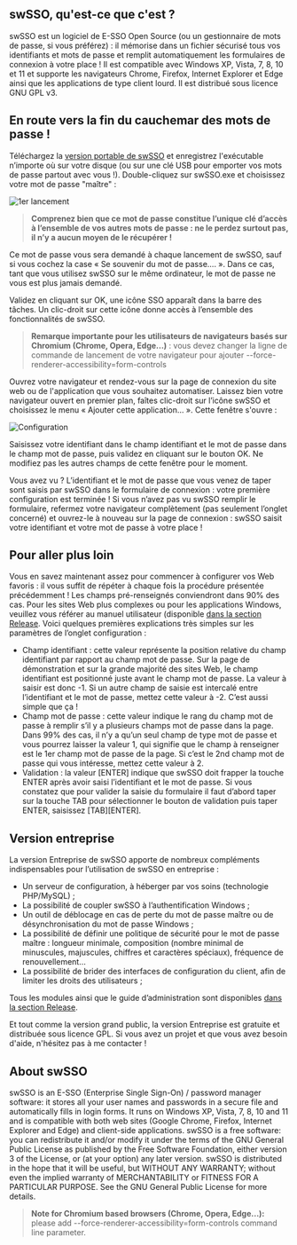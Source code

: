 ## swSSO, qu'est-ce que c'est ?
swSSO est un logiciel de E-SSO Open Source (ou un gestionnaire de mots de passe, si vous préférez) : il mémorise dans un fichier sécurisé tous vos identifiants et mots de passe et remplit automatiquement les formulaires de connexion à votre place !
Il est compatible avec Windows XP, Vista, 7, 8, 10 et 11 et supporte les navigateurs Chrome, Firefox, Internet Explorer et Edge ainsi que les applications de type client lourd.
Il est distribué sous licence GNU GPL v3.

## En route vers la fin du cauchemar des mots de passe !
Téléchargez la [version portable de swSSO](https://github.com/swSSO/swsso/releases/latest)
et enregistrez l'exécutable n’importe où sur votre disque (ou sur une clé USB pour emporter vos mots de passe partout avec vous !).
Double-cliquez sur swSSO.exe et choisissez votre mot de passe "maître" :

![1er lancement](https://github.com/swSSO/swsso/assets/11473235/95666105-fc22-4cfa-bca0-ab40c0043409)

> **Comprenez bien que ce mot de passe constitue l’unique clé d’accès à l’ensemble de vos autres mots de passe : ne le perdez surtout pas, il n’y a aucun moyen de le récupérer !**

Ce mot de passe vous sera demandé à chaque lancement de swSSO, sauf si vous cochez la case « Se souvenir du mot de passe…. ».  Dans ce cas, tant que vous utilisez swSSO sur le même ordinateur, le mot de passe ne vous est plus jamais demandé.

Validez en cliquant sur OK, une icône SSO apparaît dans la barre des tâches. Un clic-droit sur cette icône donne accès à l’ensemble des fonctionnalités de swSSO. 

> **Remarque importante pour les utilisateurs de navigateurs basés sur Chromium (Chrome, Opera, Edge...)** : vous devez changer la ligne de commande de lancement de votre navigateur pour ajouter --force-renderer-accessibility=form-controls

Ouvrez votre navigateur et rendez-vous sur la page de connexion du site web ou de l'application que vous souhaitez automatiser. Laissez bien votre navigateur ouvert en premier plan, faîtes clic-droit sur l’icône swSSO et choisissez le menu « Ajouter cette application… ». Cette fenêtre s'ouvre :

![Configuration](https://github.com/swSSO/swsso/assets/11473235/f6eaa411-4abc-49b8-b7f8-8c8f40eb15d2)

Saisissez votre identifiant dans le champ identifiant et le mot de passe dans le champ mot de passe, puis validez en cliquant sur le bouton OK. Ne modifiez pas les autres champs de cette fenêtre pour le moment.

Vous avez vu ? L’identifiant et le mot de passe que vous venez de taper sont saisis par swSSO dans le formulaire de connexion : votre première configuration est terminée ! Si vous n’avez pas vu swSSO remplir le formulaire, refermez votre navigateur complètement (pas seulement l’onglet concerné) et ouvrez-le à nouveau sur la page de connexion : swSSO saisit votre identifiant et votre mot de passe à votre place !

## Pour aller plus loin 

Vous en savez maintenant assez pour commencer à configurer vos Web favoris : il vous suffit de répéter à chaque fois la procédure présentée précédemment ! Les champs pré-renseignés conviendront dans 90% des cas. Pour les sites Web plus complexes ou pour les applications Windows, veuillez vous référer au manuel utilisateur (disponible [dans la section Release](https://github.com/swSSO/swsso/releases/latest). 
Voici quelques premières explications très simples sur les paramètres de l’onglet configuration :
- Champ identifiant : cette valeur représente la position relative du champ identifiant par rapport au champ mot de passe. Sur la page de démonstration et sur la grande majorité des sites Web, le champ identifiant est positionné juste avant le champ mot de passe. La valeur à saisir est donc -1. Si un autre champ de saisie est intercalé entre l’identifiant et le mot de passe, mettez cette valeur à -2. C’est aussi simple que ça !
- Champ mot de passe : cette valeur indique le rang du champ mot de passe à remplir s’il y a plusieurs champs mot de passe dans la page. Dans 99% des cas, il n’y a qu’un seul champ de type mot de passe et vous pourrez laisser la valeur 1, qui signifie que le champ à renseigner est le 1er champ mot de passe de la page. Si c’est le 2nd champ mot de passe qui vous intéresse, mettez cette valeur à 2.
- Validation : la valeur [ENTER] indique que swSSO doit frapper la touche ENTER après avoir saisi l’identifiant et le mot de passe. Si vous constatez que pour valider la saisie du formulaire il faut d’abord taper sur la touche TAB pour sélectionner le bouton de validation puis taper ENTER, saisissez [TAB][ENTER].

## Version entreprise

La version Entreprise de swSSO apporte de nombreux compléments indispensables pour l’utilisation de swSSO en entreprise :
- Un serveur de configuration, à héberger par vos soins (technologie PHP/MySQL) ;
- La possibilité de coupler swSSO à l’authentification Windows ;
- Un outil de déblocage en cas de perte du mot de passe maître ou de désynchronisation du mot de passe Windows ;
- La possibilité de définir une politique de sécurité pour le mot de passe maître : longueur minimale, composition (nombre minimal de minuscules, majuscules, chiffres et caractères spéciaux), fréquence de renouvellement...
- La possibilité de brider des interfaces de configuration du client, afin de limiter les droits des utilisateurs ;

Tous les modules ainsi que le guide d’administration sont disponibles [dans la section Release](https://github.com/swSSO/swsso/releases/latest). 

Et tout comme la version grand public, la version Entreprise est gratuite et distribuée sous licence GPL. Si vous avez un projet et que vous avez besoin d'aide, n'hésitez pas à me contacter !

## About swSSO
swSSO is an E-SSO (Enterprise Single Sign-On) / password manager software: it stores all your user names and passwords in a secure file and automatically fills in login forms.
It runs on Windows XP, Vista, 7, 8, 10 and 11 and is compatible with both web sites (Google Chrome, Firefox, Internet Explorer and Edge) and client-side applications.
swSSO is a free software: you can redistribute it and/or modify it under the terms of the GNU General Public License as published by the Free Software Foundation, either version 3 of the License, or (at your option) any later version. swSSO is distributed in the hope that it will be useful, but WITHOUT ANY WARRANTY; without even the implied warranty of MERCHANTABILITY or FITNESS FOR A PARTICULAR PURPOSE.  See the GNU General Public License for more details.

> **Note for Chromium based browsers (Chrome, Opera, Edge...):** please add --force-renderer-accessibility=form-controls command line parameter.

